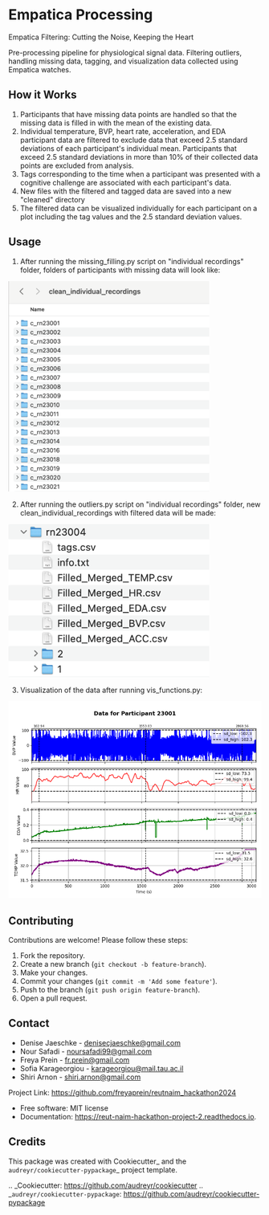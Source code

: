 Empatica Processing
=============================
Empatica Filtering: Cutting the Noise, Keeping the Heart

Pre-processing pipeline for physiological signal data. Filtering outliers, handling missing data, tagging, and visualization data collected using Empatica watches.


## How it Works

1. Participants that have missing data points are handled so that the missing data is filled in with the mean of the existing data.
2. Individual temperature, BVP, heart rate, acceleration, and EDA participant data are filtered to exclude data that exceed 2.5 standard deviations of each participant's individual mean. Participants that exceed 2.5 standard deviations in more than 10% of their collected data points are excluded from analysis.
3. Tags corresponding to the time when a participant was presented with a cognitive challenge are associated with each participant's data.
4. New files with the filtered and tagged data are saved into a new "cleaned" directory
5. The filtered data can be visualized individually for each participant on a plot including the tag values and the 2.5 standard deviation values.


## Usage

1. After running the missing_filling.py script on "individual recordings" folder, folders of participants with missing data will look like:

<img src="src/empatica_processing/Static/clean_individual_folder.png" width="400"/>

2. After running the outliers.py script on "individual recordings" folder, new clean_individual_recordings with filtered data will be made:

<img src="src/empatica_processing/Static/missing_data_folder.png" width="400"/>

3. Visualization of the data after running vis_functions.py:

<img src="src/empatica_processing/Static/example_figure_rn23001.png" width="600"/>



## Contributing
Contributions are welcome! Please follow these steps:
1. Fork the repository.
2. Create a new branch (`git checkout -b feature-branch`).
3. Make your changes.
4. Commit your changes (`git commit -m 'Add some feature'`).
5. Push to the branch (`git push origin feature-branch`).
6. Open a pull request.


## Contact


- Denise Jaeschke - denisecjaeschke@gmail.com
- Nour Safadi - noursafadi99@gmail.com
- Freya Prein - fr.prein@gmail.com
- Sofia Karageorgiou - karageorgiou@mail.tau.ac.il
- Shiri Arnon - shiri.arnon@gmail.com

Project Link: https://github.com/freyaprein/reutnaim_hackathon2024


* Free software: MIT license
* Documentation: https://reut-naim-hackathon-project-2.readthedocs.io.


Credits
-------

This package was created with Cookiecutter_ and the `audreyr/cookiecutter-pypackage`_ project template.

.. _Cookiecutter: https://github.com/audreyr/cookiecutter
.. _`audreyr/cookiecutter-pypackage`: https://github.com/audreyr/cookiecutter-pypackage
